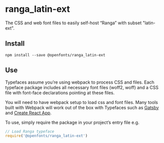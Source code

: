 
# ranga_latin-ext

The CSS and web font files to easily self-host “Ranga” with subset "latin-ext".

## Install

`npm install --save @openfonts/ranga_latin-ext`

## Use

Typefaces assume you’re using webpack to process CSS and files. Each typeface
package includes all necessary font files (woff2, woff) and a CSS file with
font-face declarations pointing at these files.

You will need to have webpack setup to load css and font files. Many tools built
with Webpack will work out of the box with Typefaces such as [Gatsby](https://github.com/gatsbyjs/gatsby)
and [Create React App](https://github.com/facebookincubator/create-react-app).

To use, simply require the package in your project’s entry file e.g.

```javascript
// Load Ranga typeface
require('@openfonts/ranga_latin-ext')
```
